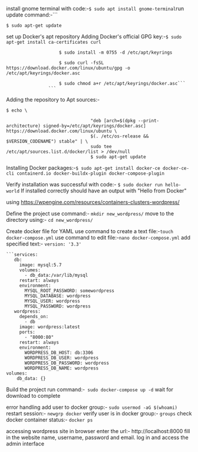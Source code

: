 install gnome terminal with code:-``` $ sudo apt install gnome-terminal
```run update command:-```
``` 
$ sudo apt-get update
```
set up Docker's apt repository
Adding Docker's official GPG key:-```$ sudo apt-get install ca-certificates curl```
						
						$ sudo install -m 0755 -d /etc/apt/keyrings
						
						$ sudo curl -fsSL https://download.docker.com/linux/ubuntu/gpg -o /etc/apt/keyrings/docker.asc
						
						$ sudo chmod a+r /etc/apt/keyrings/docker.asc```
					```

Adding the repository to Apt sources:-

```
$ echo \
								
								"deb [arch=$(dpkg --print-architecture) signed-by=/etc/apt/keyrings/docker.asc] https://download.docker.com/linux/ubuntu \
								$(. /etc/os-release && $VERSION_CODENAME") stable" | \
								sudo tee /etc/apt/sources.list.d/docker/list > /dev/null
								$ sudo apt-get update
```
Installing Docker packages:-```$ sudo apt-get install docker-ce docker-ce-cli containerd.io docker-buildx-plugin docker-compose-plugin```


Verify installation was successful with code:- ```$ sudo docker run hello-world```
If installed correctly should have an output with "Hello from Docker"

using https://wpengine.com/resources/containers-clusters-wordpress/

Define the project
use command:- `mkdir new_wordpress/`
move to the directory using:- `cd new_wordpress/`

Create docker file for YAML
use command to create a text file:-`touch docker-compose.yml`
use command to edit file:-`nano docker-compose.yml`
add specified text:- `version: '3.3'  `
```
```services:  
   db:  
     image: mysql:5.7  
     volumes:  
       - db_data:/var/lib/mysql  
     restart: always  
     environment:  
       MYSQL_ROOT_PASSWORD: somewordpress  
       MYSQL_DATABASE: wordpress  
       MYSQL_USER: wordpress  
       MYSQL_PASSWORD: wordpress  
   wordpress:  
     depends_on:  
       - db  
     image: wordpress:latest  
     ports:  
       - "8000:80"  
     restart: always  
     environment:  
       WORDPRESS_DB_HOST: db:3306  
       WORDPRESS_DB_USER: wordpress  
       WORDPRESS_DB_PASSWORD: wordpress  
       WORDPRESS_DB_NAME: wordpress  
volumes:  
    db_data: {}

```

Build the project
run command:-` sudo docker-compose up -d`
wait for download to complete

error handling
add user to docker group:- `sudo usermod -aG $(whoami)`
restart session:- `newgrp docker`
verify user is in docker group:- `groups`
check docker container status:- `docker ps`

accessing wordpress site
in browser enter the url:- http://localhost:8000
fill in the website name, username, password and email. 
log in and access the admin interface
